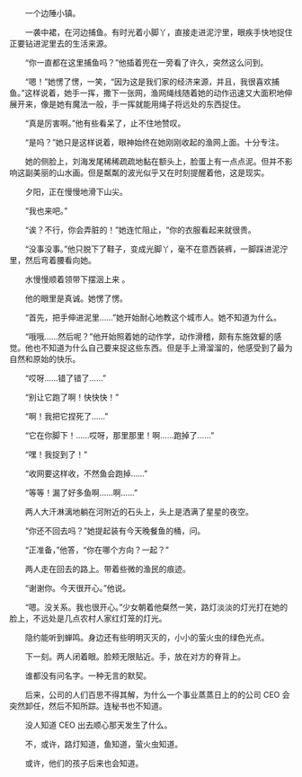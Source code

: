 　　一个边陲小镇。

　　一袭中裙，在河边捕鱼。有时光着小脚丫，直接走进泥泞里，眼疾手快地捉住正要钻进泥里去的生活来源。

　　“你一直都在这里捕鱼吗？”他插着兜在一旁看了许久，突然这么问到。

　　“嗯！”她愣了愣，一笑，“因为这是我们家的经济来源，并且，我很喜欢捕鱼。”这样说着，她手一挥，撒下一张网，渔网绳线随着她的动作迅速又大面积地伸展开来，像是她有魔法一般，手一挥就能用绳子将远处的东西捉住。

　　“真是厉害啊。”他有些看呆了，止不住地赞叹。

　　“是吗？”她只是这样说着，眼神始终在她刚刚收起的渔网上面。十分专注。

　　她的侧脸上，刘海发尾稀稀疏疏地黏在额头上，脸蛋上有一点点泥。但并不影响这副美丽的山水画。但是粼粼的波光似乎又在时刻提醒着他，这是现实。

　　夕阳，正在慢慢地滑下山尖。

　　“我也来吧。”

　　“诶？不行，你会弄脏的！”她连忙阻止，“你的衣服看起来就很贵。

　　“没事没事。”他只脱下了鞋子，变成光脚丫，毫不在意西装裤，一脚踩进泥泞里，然后弯着腰看向她。

　　水慢慢顺着领带下摆洇上来 。

　　他的眼里是真诚。她愣了愣。

　　“首先，把手伸进泥里……”她开始耐心地教这个城市人。她不知道为什么。

　　“哦哦……然后呢？”他开始照着她的动作学，动作滑稽，颇有东施效颦的感觉。他也不知道为什么自己要来捉这些东西。但是手上滑溜溜的，他感受到了最为自然和原始的快乐。

　　“哎呀……错了错了……”

　　“别让它跑了啊！快快快！”

　　“啊！我把它捏死了……”

　　“它在你脚下！……哎呀，那里那里！啊……跑掉了……”

　　“嘿！我捉到了！”

　　“收网要这样收，不然鱼会跑掉……”

　　“等等！漏了好多鱼啊……啊……”

　　两人大汗淋漓地躺在河附近的石头上，头上是洒满了星星的夜空。

　　“你还不回去吗？”她提起装有今天晚餐鱼的桶，问。

　　“正准备，”他答，“你在哪个方向？一起？”

　　两人走在回去的路上。带着些微的渔民的痕迹。

　　“谢谢你。今天很开心。”他说。

　　“嗯。没关系。我也很开心。”少女朝着他粲然一笑，路灯淡淡的灯光打在她的脸上，不远处是几点农村人家红灯笼的灯光。

　　隐约能听到蝉鸣。身边还有些明明灭灭的，小小的萤火虫的绿色光点。

　　下一刻。两人闭着眼。脸颊无限贴近。手，放在对方的脊背上。

　　谁都没有问名字。一种无言的默契。

　　后来，公司的人们百思不得其解，为什么一个事业蒸蒸日上的的公司 CEO 会突然卸任，然后不知所踪。连秘书也不知道。

　　没人知道 CEO 出去顺心那天发生了什么。

　　不，或许，路灯知道，鱼知道，萤火虫知道。

　　或许，他们的孩子后来也会知道。




